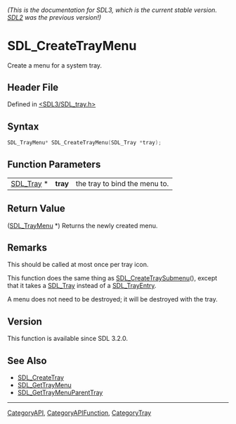 ###### (This is the documentation for SDL3, which is the current stable version. [SDL2](https://wiki.libsdl.org/SDL2/) was the previous version!)
# SDL_CreateTrayMenu

Create a menu for a system tray.

## Header File

Defined in [<SDL3/SDL_tray.h>](https://github.com/libsdl-org/SDL/blob/main/include/SDL3/SDL_tray.h)

## Syntax

```c
SDL_TrayMenu* SDL_CreateTrayMenu(SDL_Tray *tray);
```

## Function Parameters

|                        |          |                               |
| ---------------------- | -------- | ----------------------------- |
| [SDL_Tray](SDL_Tray) * | **tray** | the tray to bind the menu to. |

## Return Value

([SDL_TrayMenu](SDL_TrayMenu) *) Returns the newly created menu.

## Remarks

This should be called at most once per tray icon.

This function does the same thing as
[SDL_CreateTraySubmenu](SDL_CreateTraySubmenu)(), except that it takes a
[SDL_Tray](SDL_Tray) instead of a [SDL_TrayEntry](SDL_TrayEntry).

A menu does not need to be destroyed; it will be destroyed with the tray.

## Version

This function is available since SDL 3.2.0.

## See Also

- [SDL_CreateTray](SDL_CreateTray)
- [SDL_GetTrayMenu](SDL_GetTrayMenu)
- [SDL_GetTrayMenuParentTray](SDL_GetTrayMenuParentTray)

----
[CategoryAPI](CategoryAPI), [CategoryAPIFunction](CategoryAPIFunction), [CategoryTray](CategoryTray)

